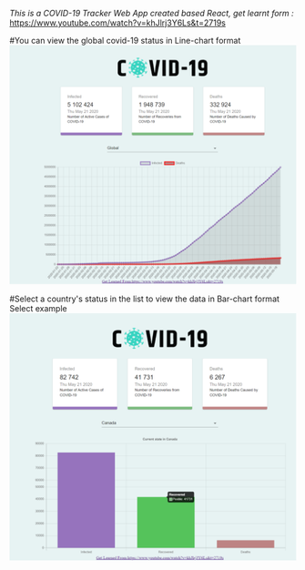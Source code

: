 *This is a COVID-19 Tracker Web App created based React, get learnt form :* https://www.youtube.com/watch?v=khJlrj3Y6Ls&t=2719s


#You can view the global covid-19 status in Line-chart format
![](screenshots/global.png)

#Select a country's status in the list to view the data in Bar-chart format
Select example
![](screenshots/canada.png)
